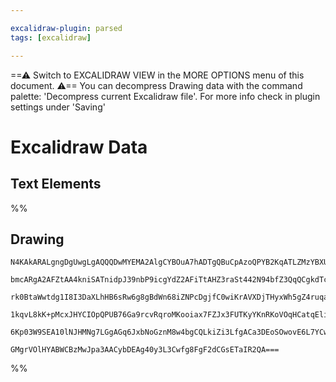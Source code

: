 ```yaml
---

excalidraw-plugin: parsed
tags: [excalidraw]

---
```

==⚠  Switch to EXCALIDRAW VIEW in the MORE OPTIONS menu of this document. ⚠== You can decompress Drawing data with the command palette: 'Decompress current Excalidraw file'. For more info check in plugin settings under 'Saving'


# Excalidraw Data
## Text Elements
%%
## Drawing
```compressed-json
N4KAkARALgngDgUwgLgAQQQDwMYEMA2AlgCYBOuA7hADTgQBuCpAzoQPYB2KqATLZMzYBXUtiRoIACyhQ4zZAHoFAc0JRJQgEYA6bGwC2CgF7N6hbEcK4OCtptbErHALRY8RMpWdx8Q1TdIEfARcZgRmBShcZQUebQBmbQAGGjoghH0EDihmbgBtcDBQMBKIEm4IDgA5AH18AElKAHEAR2IACQBBKABpAAVOgGshfFIU/lLYRArA7CiOZWDUkshM

bmcARgA2AFZtAA4kniSATnidpJ39nbP9icgYdZ2AFiTtAHZ3raSt442N94bfZ3QqQCgkdTcDY7OJJOFJeKXAE7d77DZ8UFSBCEZTSKFbZ7aLbEraA94wk48E7ve4QayLcSoJK05hQUhsQYIADCbHwbFIFQAxBsECKRctSppcNhBsp2UIOMQeXyBRI2dZmHBcIFshLIAAzQj4fAAZVgSwkgg8eogrPZnIA6hDJNwMStbWyOQgzTALegreVafLcRxw

rk0BtaWwtdg1I8I3DaXLhHB6sRw6g8gBdWn68iZNPcDgjfC0wiKrAVXDjTHyxWh5gZ4ruqaM+KggC+LIQCGIro2r3R8Xep1pjBY7C4EcjmPHrE4VU4YihQJOpySAPiZeYABF0lBe9w2UIELTNMJFQBRYKZbIZ4vG2lCODEXAHvsR97xa77Y6okcgu6RAcIMRYlrSfIyoeaD6gQYSFB24A5nQuBwHAZpvoyzbQJIGSMhARC4lAEoMIQCAUAAQtKsp

1kqvL8kK+pMcxJHYCIOpQPUB76Ga9rcvRqroMKooiax7FZJx3FUTKyYKnRKoVOqHCatqEliaQHFcRkABiRqmua+EBn2EwQGxGkSVpPGeo6zquiZZmadxvFej6fq2rygaFKZ4nZJZABKwghmGUL2T5kkZAA8jGcZQomXkORZ3HaZwUDabg+hGvGqA7KF5m+UlKUmoQRiMscuWORkAAqWBQJ0hFTugwT6sR5WJRkGGkLVGlsBQuG4B+qAPqW8VhZZl

6Kp03W9SEA10lNJHMNg7LGgAGq6JxbNoGznM8w4bgCQLkiZi3LfgACa3DEoSOwovE6L7YCwImUYbAGNwzaQPQBAnlCCGtflGQBXJDYZhAtEkXKJBFSVYGPl5kPyQxaAfRAFG8rNgpcicWNYzafkIMoIzakKl47qTpMQH9I15VAzmclFUCTve4FeXAgRmMIzBNKQUPFYyQ0mXm6UIPjFY8ws72YlkuCaMEA3HqemLYEQcBHqQJ60hwwtqxrmLCFAw

GMgrVOlHYABWCBzMwJpa3AACybDEAg40y3L3Cwfg8FgF2dCGsETaIR2QA===
```
%%